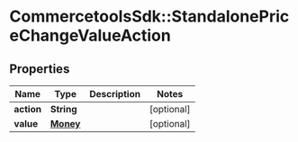 # CommercetoolsSdk::StandalonePriceChangeValueAction

## Properties
Name | Type | Description | Notes
------------ | ------------- | ------------- | -------------
**action** | **String** |  | [optional] 
**value** | [**Money**](Money.md) |  | [optional] 

